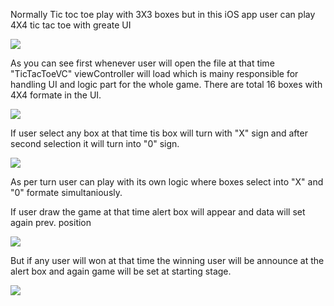 Normally Tic toc toe play with 3X3 boxes but in this iOS app user can play 4X4 tic tac toe with greate UI

<img src="./Screenshots/First.jpeg" >

As you can see first whenever user will open the file at that time "TicTacToeVC" viewController will load which is mainy responsible for handling UI and logic part for the whole game.
There are total 16 boxes with 4X4 formate in the UI.

<img src="./Screenshots/second.png">

If user select any box at that time tis box will turn with "X" sign and after second selection it will turn into "0" sign.
 
<img src="./Screenshots/Third.png">

As per turn user can play with its own logic where boxes select into "X" and "0" formate simultaniously.

If user draw the game at that time alert box will appear and data will set again prev. position

<img src="./Screenshots/Forth.png">

But if any user will won at that time the winning user will be announce at the alert box and again game will be set at starting stage.

<img src="./Screenshots/Fifth.png">



